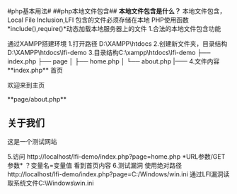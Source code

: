 #php基本用法#
##php本地文件包含##
**本地文件包含是什么？**
本地文件包含，Local File Inclusion,LFI
包含的文件必须存储在本地
PHP使用函数*include(),require()*动态加载本地服务器上的文件
1.合法的本地文件包含功能
<?php
$page = $_GET["page"];  // 获取传入的文件名参数
include($page . ".php");
如果访问http://example.com/index.php?page=about
等价于执行include("about.php");
2.非法访问，LFI漏洞
如果服务器配置错误或拼接处理不当，攻击者就可能包含敏感系统文件，造成信息泄露，远程执行等安全问题
3.作为漏洞时本地文件包含（LFI）的影响
*信息泄露/目录遍历/任意代码执行/本地日志文件包含*

**PHP本地文件包含漏洞**
include($_GET['file']); *根据用户通过URL提供的参数file的值，动态包含并执行对应的PHP文件,没有任何限制*
include('/var/www/html/'.$_GET['file']); *在file数值前加上一个绝对路径*

**CTF中有价值的文件路径/PHP本地文件包含漏洞时，渗透测试中常用的可读文件清单**
/flag
/etc/hostname #主机名
/etc/passwd #Linux存放用户名的文件，可列出用户列表
/etc/shadow #Linux存放用户密码的文件，仅root权限可读
/proc/version #内核版本、编译信息
*当前进程信息*
/proc/self/cmdline #当前进程的命令行参数,Linux系统中一个特殊的虚拟文件
/proc/self/environ #环境变量
/proc/self/status #当前PHP进程的状态信息
/proc/self/cwd #指向当前进程运行目录


# 完整的LFI本地文件包含漏洞的实战演练
<img width="859" height="273" alt="image" src="https://github.com/user-attachments/assets/9440e5ab-e478-4905-9fd0-e6016c72d9c4" />
通过XAMPP搭建环境
1.打开路径 D:\XAMPP\htdocs
2.创建新文件夹，目录结构 D:\XAMPP\htdocs\lfi-demo
3.目录结构C:\xampp\htdocs\lfi-demo
├── index.php
├── page
│   ├── home.php
│   └── about.php
|——
4.文件内容
**index.php**
<?php
// 不安全版本（用于实战 LFI 演示）
$page = $_GET['page'] ?? 'home.php';
include("page/" . $page);
**page/home.php**
<h2>首页</h2>
<p>欢迎来到主页</p>
**page/about.php**
<h2>关于我们</h2>
<p>这是一个测试网站</p>
5.访问
http://localhost/lfi-demo/index.php?page=home.php
*URL参数/GET参数* ？变量名=变量值

看到首页内容
6.测试漏洞
使用绝对路径http://localhost/lfi-demo/index.php?page=C:/Windows/win.ini
通过LFI漏洞读取系统文件C:\Windows\win.ini




